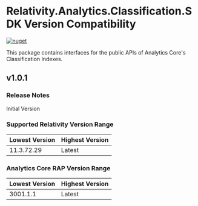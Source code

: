 # Relativity.Analytics.Classification.SDK Version Compatibility

[![nuget](https://img.shields.io/nuget/v/TW.Resfit.Core.svg)](https://www.nuget.org/packages/Relativity.Analytics.Classification.SDK)

This package contains interfaces for the public APIs of Analytics Core's Classification Indexes.

## v1.0.1

### Release Notes

Initial Version

### Supported Relativity Version Range

Lowest Version | Highest Version
--- | ---
11.3.72.29 | Latest

### Analytics Core RAP Version Range

Lowest Version | Highest Version
--- | ---
3001.1.1 | Latest

